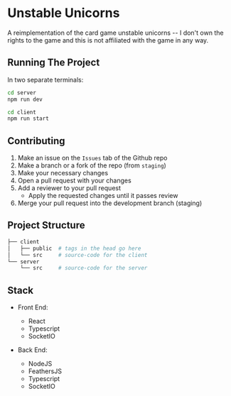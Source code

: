# Unstable Unicorns
A reimplementation of the card game unstable unicorns -- I don't own the rights to the game and this is not affiliated with the game in any way.

## Running The Project
In two separate terminals:
```bash
cd server
npm run dev
```

```bash
cd client
npm run start
```

## Contributing
1. Make an issue on the `Issues` tab of the Github repo
2. Make a branch or a fork of the repo (from `staging`)
3. Make your necessary changes
4. Open a pull request with your changes
5. Add a reviewer to your pull request
    - Apply the requested changes until it passes review
6. Merge your pull request into the development branch (staging)

## Project Structure
```bash
├── client
│   ├── public  # tags in the head go here
│   └── src     # source-code for the client
└── server
    └── src     # source-code for the server
```

## Stack
- Front End:
    - React
    - Typescript
    - SocketIO

- Back End:
    - NodeJS
    - FeathersJS
    - Typescript
    - SocketIO

